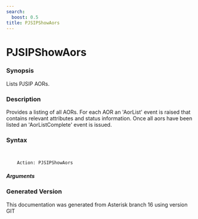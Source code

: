 ```yaml
---
search:
  boost: 0.5
title: PJSIPShowAors
---
```


# PJSIPShowAors

### Synopsis

Lists PJSIP AORs.

### Description

Provides a listing of all AORs. For each AOR an 'AorList' event is raised that contains relevant attributes and status information. Once all aors have been listed an 'AorListComplete' event is issued.<br>


### Syntax


```


    Action: PJSIPShowAors

```
##### Arguments


### Generated Version

This documentation was generated from Asterisk branch 16 using version GIT 